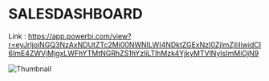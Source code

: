 # SALESDASHBOARD

Link :
https://app.powerbi.com/view?r=eyJrIjoiNGQ3NzAxNDUtZTc2Mi00NWNlLWI4NDktZGExNzI0ZjlmZjliIiwidCI6ImE4ZWVjMjgxLWFhYTMtNGRhZS1hYzliLTlhMzk4YjkyMTVlNyIsImMiOjN9

![Thumbnail](https://user-images.githubusercontent.com/25372409/122732822-7dc19080-d231-11eb-9ca0-599dc8315b75.PNG)
